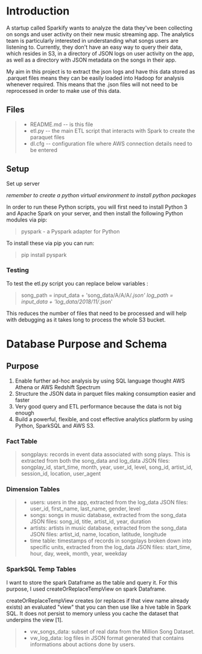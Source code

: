 # Introduction
A startup called Sparkify wants to analyze the data they've been collecting on songs and user activity on their new music streaming app. The analytics team is particularly interested in understanding what songs users are listening to. Currently, they don't have an easy way to query their data, which resides in S3, in a directory of JSON logs on user activity on the app, as well as a directory with JSON metadata on the songs in their app.

My aim in this project is to extract the json logs and have this data stored as .parquet files means they can be easily loaded into Hadoop for analysis whenever required.
This means that the .json files will not need to be reprocessed in order to make use of this data.

## Files
>- README.md -- is this file
>- etl.py -- the main ETL script that interacts with Spark to create the paraquet files
>- dl.cfg -- configuration file where AWS connection details need to be entered

## Setup
Set up server

*remember to create a python virtual environment to install python packages*

In order to run these Python scripts, you will first need to install Python 3 and Apache Spark on your server, and 
then install the following Python modules via pip: 

>pyspark - a Pyspark adapter for Python

To install these via pip you can run:

>pip install pyspark

### Testing

To test the etl.py script you can replace below variables :

> song_path = input_data + 'song_data/A/A/A/*.json'
> log_path = input_data +  'log_data/2018/11/*.json'

This reduces the number of files that need to be processed and will help with debugging as it takes long to process the 
whole S3 bucket.

# Database Purpose and Schema

## Purpose

1. Enable further ad-hoc analysis by using SQL language thought AWS Athena or AWS Redshift Spectrum
2. Structure the JSON data in parquet files making consumption easier and faster
3. Very good query and ETL performance because the data is not big enough
4. Build a powerful, flexible, and cost effective analytics platform by using Python, SparkSQL and AWS S3.

### Fact Table

>songplays: records in event data associated with song plays. This is extracted from both the song_data and log_data 
> JSON files: songplay_id, start_time, month, year, user_id, level, song_id, artist_id, session_id, location, user_agent

### Dimension Tables

>- users: users in the app, extracted from the log_data JSON files: user_id, first_name, last_name, gender, level
>- songs: songs in music database, extracted from the song_data JSON files: song_id, title, artist_id, year, duration
>- artists: artists in music database, extracted from the song_data JSON files: artist_id, name, location, latitude, longitude
>- time table: timestamps of records in songplays broken down into specific units,  extracted from the log_data 
   > JSON files: start_time, hour, day, week, month, year, weekday

### SparkSQL Temp Tables

I want to store the spark Dataframe as the table and query it. For this purpose, I used createOrReplaceTempView on spark 
Dataframe.

createOrReplaceTempView creates (or replaces if that view name already exists) an evaluated "view" that you can 
then use like a hive table in Spark SQL. It does not persist to memory unless you cache the dataset that underpins the 
view [1].

>- vw_songs_data: subset of real data from the Million Song Dataset.
>- vw_log_data: log files in JSON format generated that contains informations about actions done by users.